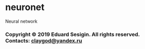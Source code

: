 # neuronet

Neural network

### Copyright © 2019 Eduard Sesigin. All rights reserved. Contacts: claygod@yandex.ru
